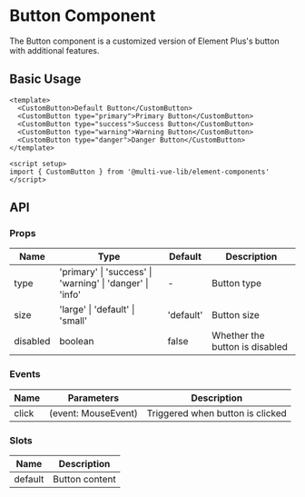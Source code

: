 # Button Component

The Button component is a customized version of Element Plus's button with additional features.

## Basic Usage

```vue
<template>
  <CustomButton>Default Button</CustomButton>
  <CustomButton type="primary">Primary Button</CustomButton>
  <CustomButton type="success">Success Button</CustomButton>
  <CustomButton type="warning">Warning Button</CustomButton>
  <CustomButton type="danger">Danger Button</CustomButton>
</template>

<script setup>
import { CustomButton } from '@multi-vue-lib/element-components'
</script>
```

## API

### Props

| Name | Type | Default | Description |
| ---- | ---- | ------- | ----------- |
| type | 'primary' \| 'success' \| 'warning' \| 'danger' \| 'info' | - | Button type |
| size | 'large' \| 'default' \| 'small' | 'default' | Button size |
| disabled | boolean | false | Whether the button is disabled |

### Events

| Name | Parameters | Description |
| ---- | ---------- | ----------- |
| click | (event: MouseEvent) | Triggered when button is clicked |

### Slots

| Name | Description |
| ---- | ----------- |
| default | Button content |
